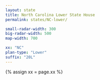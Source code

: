 ```yaml
---
layout: state
title: North Carolina Lower State House
permalink: states/NC-lower/

small-radar-width: 300
big-radar-width: 500
map-width: 700

xx: "NC"
plan-type: "Lower"
suffix: "20L"
---
```


{% assign xx = page.xx %}